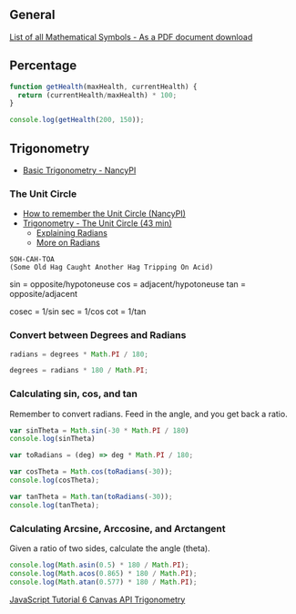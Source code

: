 
## General
[List of all Mathematical Symbols - As a PDF document download](http://www.geocities.ws/cm1370/Chandan%20Mandal%2011.pdf)

## Percentage

```javascript
function getHealth(maxHealth, currentHealth) {
  return (currentHealth/maxHealth) * 100;
}

console.log(getHealth(200, 150));
```

## Trigonometry

- [Basic Trigonometry - NancyPI](https://youtu.be/bSM7RNSbWhM)

### The Unit Circle

- [How to remember the Unit Circle (NancyPI)](https://www.youtube.com/watch?v=c819bGfH8FA)
- [Trigonometry - The Unit Circle (43 min)](https://www.youtube.com/watch?v=593w799sBms)
  - [Explaining Radians](https://youtu.be/593w799sBms?t=297)
  - [More on Radians](https://youtu.be/593w799sBms?t=526)
```
SOH-CAH-TOA
(Some Old Hag Caught Another Hag Tripping On Acid)
```

sin = opposite/hypotoneuse
cos = adjacent/hypotoneuse
tan = opposite/adjacent

cosec = 1/sin
sec = 1/cos
cot = 1/tan

### Convert between Degrees and Radians

```javascript
radians = degrees * Math.PI / 180;

degrees = radians * 180 / Math.PI;
```

### Calculating sin, cos, and tan

Remember to convert radians. Feed in the angle, and you get back a ratio.
```javascript
var sinTheta = Math.sin(-30 * Math.PI / 180)
console.log(sinTheta)

var toRadians = (deg) => deg * Math.PI / 180; 

var cosTheta = Math.cos(toRadians(-30));
console.log(cosTheta);

var tanTheta = Math.tan(toRadians(-30));
console.log(tanTheta);
```
### Calculating Arcsine, Arccosine, and Arctangent
Given a ratio of two sides, calculate the angle (theta).

```javascript
console.log(Math.asin(0.5) * 180 / Math.PI);
console.log(Math.acos(0.865) * 180 / Math.PI);
console.log(Math.atan(0.577) * 180 / Math.PI);
```

[JavaScript Tutorial 6 Canvas API Trigonometry](https://www.youtube.com/watch?v=GDTHmH9mZWA)
